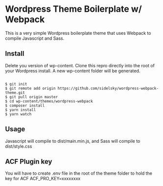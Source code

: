 # Wordpress Theme Boilerplate w/ Webpack

This is a very simple Wordpress boilerplate theme that uses Webpack to compile
Javascript and Sass.

## Install
Delete you version of wp-content. Clone this repro directly into the root of your Wordpress install. A new wp-content folder will be generated.
```

$ git init
$ git remote add origin https://github.com/sidelsky/wordpress-webpack-theme.git
$ git pull origin master
$ cd wp-content/themes/wordpress-webpack
$ composer install
$ yarn install
$ yarn watch
```

## Usage
Javascript will compile to dist/main.min.js, and Sass will compile to dist/style.css

## ACF Plugin key
You will have to create .env file in the root of the theme folder to hold the key for ACF
ACF_PRO_KEY=xxxxxxxx
